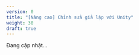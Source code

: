 ```yaml
---
version: 0
title: "[Nâng cao] Chỉnh sửa giả lập với Unity"
weight: 30
draft: true
---
```



Đang cập nhật...
